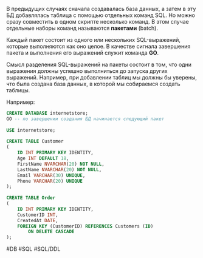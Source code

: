 В предыдущих случаях сначала создавалась база данных, а затем в эту БД добавлялась таблица с помощью отдельных команд SQL. Но можно сразу совместить в одном скрипте несколько команд. В этом случае отдельные наборы команд называются **пакетами** (batch).

Каждый пакет состоит из одного или нескольких SQL-выражений, которые выполняются как оно целое. В качестве сигнала завершения пакета и выполнения его выражений служит команда **GO**.

Смысл разделения SQL-выражений на пакеты состоит в том, что одни выражения должны успешно выполниться до запуска других выражений. Например, при добавлении таблиц мы должны бы уверены, что была создана база данных, в которой мы собираемся создать таблицы.

Например:
```sql
CREATE DATABASE internetstore;
GO -- по завершении создания БД начинается следующий пакет
 
USE internetstore;
 
CREATE TABLE Customer
(
    ID INT PRIMARY KEY IDENTITY,
    Age INT DEFAULT 18, 
    FirstName NVARCHAR(20) NOT NULL,
    LastName NVARCHAR(20) NOT NULL,
    Email VARCHAR(30) UNIQUE,
    Phone VARCHAR(20) UNIQUE
);
 
CREATE TABLE Order
(
    ID INT PRIMARY KEY IDENTITY,
    CustomerID INT,
    CreatedAt DATE,
    FOREIGN KEY (CustomerID) REFERENCES Customers (ID)
	    ON DELETE CASCADE
);
```

#DB #SQL #SQL/DDL